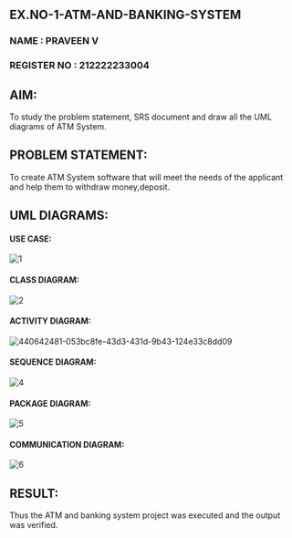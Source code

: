## EX.NO-1-ATM-AND-BANKING-SYSTEM

### NAME : PRAVEEN V

### REGISTER NO : 212222233004

## AIM:
To study the problem statement, SRS document and draw all the UML diagrams of ATM System.

## PROBLEM STATEMENT:
To create ATM System software that will meet the needs of the applicant and help them to withdraw money,deposit.

## UML DIAGRAMS:
#### USE CASE:

![1](https://github.com/user-attachments/assets/ba1854d3-1c55-40e5-98c7-0a843b2312f6)

#### CLASS DIAGRAM:

![2](https://github.com/user-attachments/assets/6aeb1c37-5a8f-4c15-980b-9ae07509fac6)

#### ACTIVITY DIAGRAM:

![440642481-053bc8fe-43d3-431d-9b43-124e33c8dd09](https://github.com/user-attachments/assets/c6f68a3d-dafd-4158-ad95-b0ce2d8f8896)

#### SEQUENCE DIAGRAM:

![4](https://github.com/user-attachments/assets/63c2ef3d-764f-4b2a-b203-8e56929657d0)

#### PACKAGE DIAGRAM:

![5](https://github.com/user-attachments/assets/7fcc9819-8d5e-4964-83a6-f83697324296)

#### COMMUNICATION DIAGRAM:

![6](https://github.com/user-attachments/assets/3dbd02e1-ab75-4076-85bb-d1dec047a4f8)

## RESULT:
Thus the ATM and banking system project was executed and the output was verified.
